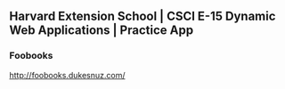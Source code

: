 ## Harvard Extension School | CSCI E-15 Dynamic Web Applications | Practice App

### Foobooks
<http://foobooks.dukesnuz.com/>


